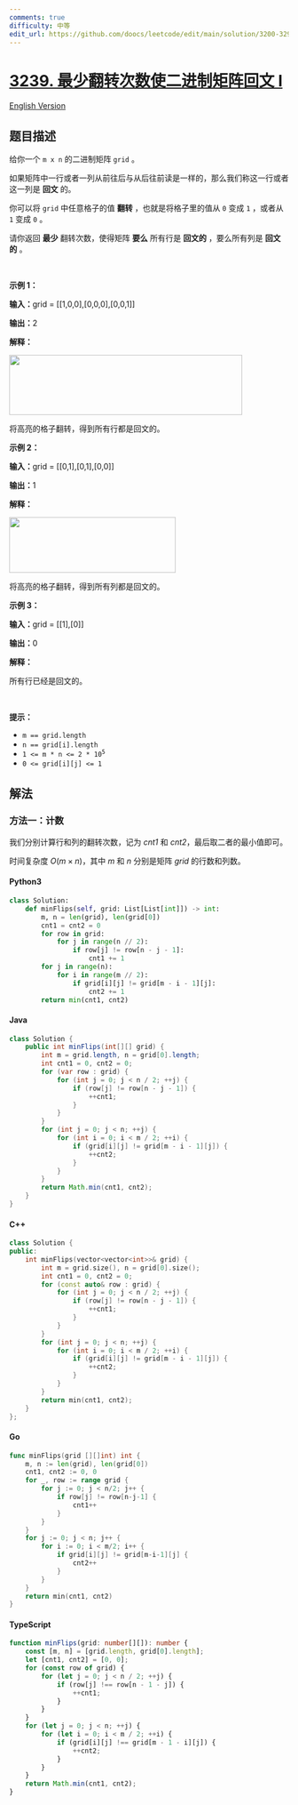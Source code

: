 ```yaml
---
comments: true
difficulty: 中等
edit_url: https://github.com/doocs/leetcode/edit/main/solution/3200-3299/3239.Minimum%20Number%20of%20Flips%20to%20Make%20Binary%20Grid%20Palindromic%20I/README.md
---
```


<!-- problem:start -->

# [3239. 最少翻转次数使二进制矩阵回文 I](https://leetcode.cn/problems/minimum-number-of-flips-to-make-binary-grid-palindromic-i)

[English Version](/solution/3200-3299/3239.Minimum%20Number%20of%20Flips%20to%20Make%20Binary%20Grid%20Palindromic%20I/README_EN.md)

## 题目描述

<!-- description:start -->

<p>给你一个&nbsp;<code>m x n</code>&nbsp;的二进制矩阵&nbsp;<code>grid</code>&nbsp;。</p>

<p>如果矩阵中一行或者一列从前往后与从后往前读是一样的，那么我们称这一行或者这一列是 <strong>回文</strong> 的。</p>

<p>你可以将 <code>grid</code>&nbsp;中任意格子的值 <strong>翻转</strong>&nbsp;，也就是将格子里的值从 <code>0</code>&nbsp;变成 <code>1</code>&nbsp;，或者从 <code>1</code>&nbsp;变成 <code>0</code>&nbsp;。</p>

<p>请你返回 <strong>最少</strong>&nbsp;翻转次数，使得矩阵 <strong>要么</strong>&nbsp;所有行是 <strong>回文的</strong>&nbsp;，要么所有列是 <strong>回文的</strong>&nbsp;。</p>

<p>&nbsp;</p>

<p><strong class="example">示例 1：</strong></p>

<div class="example-block">
<p><span class="example-io"><b>输入：</b>grid = [[1,0,0],[0,0,0],[0,0,1]]</span></p>

<p><span class="example-io"><b>输出：</b>2</span></p>

<p><b>解释：</b></p>

<p><img alt="" src="https://fastly.jsdelivr.net/gh/doocs/leetcode@main/solution/3200-3299/3239.Minimum%20Number%20of%20Flips%20to%20Make%20Binary%20Grid%20Palindromic%20I/images/screenshot-from-2024-07-08-00-20-10.png" style="width: 420px; height: 108px;" /></p>

<p>将高亮的格子翻转，得到所有行都是回文的。</p>
</div>

<p><strong class="example">示例 2：</strong></p>

<div class="example-block">
<p><span class="example-io"><b>输入：</b>grid = </span>[[0,1],[0,1],[0,0]]</p>

<p><span class="example-io"><b>输出：</b>1</span></p>

<p><strong>解释：</strong></p>

<p><img alt="" src="https://fastly.jsdelivr.net/gh/doocs/leetcode@main/solution/3200-3299/3239.Minimum%20Number%20of%20Flips%20to%20Make%20Binary%20Grid%20Palindromic%20I/images/screenshot-from-2024-07-08-00-31-23.png" style="width: 300px; height: 100px;" /></p>

<p>将高亮的格子翻转，得到所有列都是回文的。</p>
</div>

<p><strong class="example">示例 3：</strong></p>

<div class="example-block">
<p><span class="example-io"><b>输入：</b>grid = [[1],[0]]</span></p>

<p><span class="example-io"><b>输出：</b>0</span></p>

<p><strong>解释：</strong></p>

<p>所有行已经是回文的。</p>
</div>

<p>&nbsp;</p>

<p><strong>提示：</strong></p>

<ul>
	<li><code>m == grid.length</code></li>
	<li><code>n == grid[i].length</code></li>
	<li><code>1 &lt;= m * n &lt;= 2 * 10<sup>5</sup></code></li>
	<li><code>0 &lt;= grid[i][j] &lt;= 1</code></li>
</ul>

<!-- description:end -->

## 解法

<!-- solution:start -->

### 方法一：计数

我们分别计算行和列的翻转次数，记为 $\textit{cnt1}$ 和 $\textit{cnt2}$，最后取二者的最小值即可。

时间复杂度 $O(m \times n)$，其中 $m$ 和 $n$ 分别是矩阵 $\textit{grid}$ 的行数和列数。

<!-- tabs:start -->

#### Python3

```python
class Solution:
    def minFlips(self, grid: List[List[int]]) -> int:
        m, n = len(grid), len(grid[0])
        cnt1 = cnt2 = 0
        for row in grid:
            for j in range(n // 2):
                if row[j] != row[n - j - 1]:
                    cnt1 += 1
        for j in range(n):
            for i in range(m // 2):
                if grid[i][j] != grid[m - i - 1][j]:
                    cnt2 += 1
        return min(cnt1, cnt2)
```

#### Java

```java
class Solution {
    public int minFlips(int[][] grid) {
        int m = grid.length, n = grid[0].length;
        int cnt1 = 0, cnt2 = 0;
        for (var row : grid) {
            for (int j = 0; j < n / 2; ++j) {
                if (row[j] != row[n - j - 1]) {
                    ++cnt1;
                }
            }
        }
        for (int j = 0; j < n; ++j) {
            for (int i = 0; i < m / 2; ++i) {
                if (grid[i][j] != grid[m - i - 1][j]) {
                    ++cnt2;
                }
            }
        }
        return Math.min(cnt1, cnt2);
    }
}
```

#### C++

```cpp
class Solution {
public:
    int minFlips(vector<vector<int>>& grid) {
        int m = grid.size(), n = grid[0].size();
        int cnt1 = 0, cnt2 = 0;
        for (const auto& row : grid) {
            for (int j = 0; j < n / 2; ++j) {
                if (row[j] != row[n - j - 1]) {
                    ++cnt1;
                }
            }
        }
        for (int j = 0; j < n; ++j) {
            for (int i = 0; i < m / 2; ++i) {
                if (grid[i][j] != grid[m - i - 1][j]) {
                    ++cnt2;
                }
            }
        }
        return min(cnt1, cnt2);
    }
};
```

#### Go

```go
func minFlips(grid [][]int) int {
	m, n := len(grid), len(grid[0])
	cnt1, cnt2 := 0, 0
	for _, row := range grid {
		for j := 0; j < n/2; j++ {
			if row[j] != row[n-j-1] {
				cnt1++
			}
		}
	}
	for j := 0; j < n; j++ {
		for i := 0; i < m/2; i++ {
			if grid[i][j] != grid[m-i-1][j] {
				cnt2++
			}
		}
	}
	return min(cnt1, cnt2)
}
```

#### TypeScript

```ts
function minFlips(grid: number[][]): number {
    const [m, n] = [grid.length, grid[0].length];
    let [cnt1, cnt2] = [0, 0];
    for (const row of grid) {
        for (let j = 0; j < n / 2; ++j) {
            if (row[j] !== row[n - 1 - j]) {
                ++cnt1;
            }
        }
    }
    for (let j = 0; j < n; ++j) {
        for (let i = 0; i < m / 2; ++i) {
            if (grid[i][j] !== grid[m - 1 - i][j]) {
                ++cnt2;
            }
        }
    }
    return Math.min(cnt1, cnt2);
}
```

<!-- tabs:end -->

<!-- solution:end -->

<!-- problem:end -->
